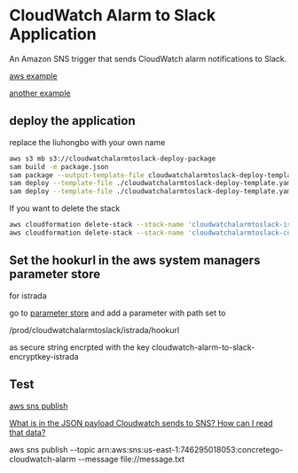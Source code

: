 # CloudWatch Alarm to Slack Application

An Amazon SNS trigger that sends CloudWatch alarm notifications to Slack.

[aws example](https://github.com/awslabs/serverless-application-model/tree/master/examples/apps/cloudwatch-alarm-to-slack)

[another example](https://github.com/assertible/lambda-cloudwatch-slack)

## deploy the application
replace the liuhongbo with your own name
```bash
aws s3 mb s3://cloudwatchalarmtoslack-deploy-package
sam build -m package.json
sam package --output-template-file cloudwatchalarmtoslack-deploy-template.yaml --s3-bucket 'cloudwatchalarmtoslack-deploy-package'
sam deploy --template-file ./cloudwatchalarmtoslack-deploy-template.yaml --stack-name cloudwatchalarmtoslack-istrada --capabilities CAPABILITY_NAMED_IAM --parameter-overrides SlackChannelParameter=istrada-devops ProductNameParameter=istrada UsernameParameter=liuhongbo EnvironmentParameter=prod
sam deploy --template-file ./cloudwatchalarmtoslack-deploy-template.yaml --stack-name cloudwatchalarmtoslack-concretego --capabilities CAPABILITY_NAMED_IAM --parameter-overrides SlackChannelParameter=concretego-devops ProductNameParameter=concretego UsernameParameter=liuhongbo EnvironmentParameter=prod
```

If you want to delete the stack
```bash
aws cloudformation delete-stack --stack-name 'cloudwatchalarmtoslack-istrada'
aws cloudformation delete-stack --stack-name 'cloudwatchalarmtoslack-concretego'
```

## Set the hookurl in the aws system managers parameter store 

for istrada

go to [parameter store](https://console.aws.amazon.com/systems-manager/parameters) and add a parameter with path set to 

/prod/cloudwatchalarmtoslack/istrada/hookurl

as secure string encrpted with the key cloudwatch-alarm-to-slack-encryptkey-istrada

## Test

[aws sns publish](https://docs.aws.amazon.com/cli/latest/reference/sns/publish.html)

[What is in the JSON payload Cloudwatch sends to SNS? How can I read that data?](https://stackoverflow.com/questions/52379697/what-is-in-the-json-payload-cloudwatch-sends-to-sns-how-can-i-read-that-data)

aws sns publish --topic arn:aws:sns:us-east-1:746295018053:concretego-cloudwatch-alarm --message file://message.txt